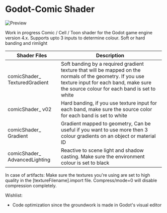 # Godot-Comic Shader
![Preview](https://i.postimg.cc/Dy3bTN6K/kyubuscomicshader4.jpg)

Work in progress Comic / Cell / Toon shader for the Godot game engine version 4.x. Supports upto 3 inputs to determine colour. Soft or hard banding and rimlight


|Shader Files     |Description|
|-------------------------------|-------------|
|comicShader_ TexturedGradient  |Soft banding by a required gradient texture that will be mapped on the normals of the geometry. If you use texture input for each band, make sure the source colour for each band is set to white|
|comicShader_ v02	            |Hard banding, if you use texture input for each band, make sure the source color for each band is set to white|
|comicShader_ Gradient          |Gradient mapped to geometry, Can be useful if you want to use more then 3 colour gradients on an object or material ID|
|comicShader_ AdvancedLighting   |Reactive to scene light and shadow casting. Make sure the environment colour is set to black|

In case of artifacts: Make sure the textures you're using are set to high quality in the [textureFilename].import file. Compress/mode=0 will disable compression completely.

Wishlist:
- Code optimization since the groundwork is made in Godot's visual editor